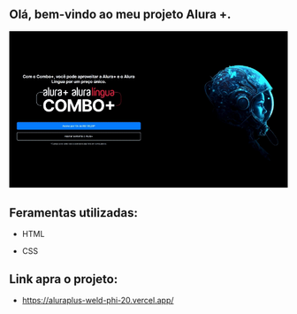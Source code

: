 ## Olá, bem-vindo ao meu projeto Alura +.


![GIF do projeto](./vid/readme.gif)


## Feramentas utilizadas:


* HTML

* CSS

## Link apra o projeto:

* https://aluraplus-weld-phi-20.vercel.app/
